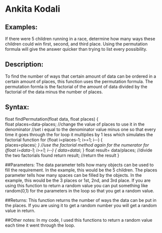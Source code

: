 # Ankita Kodali

## Examples:
If there were 5 children running in a race, determine how many ways these children could win first, second, and third place. Using the permutation formula will give the answer quicker than trying to list every possibility.

## Description:
To find the number of ways that certain amount of data can be ordered in a certain amount of places, this function uses the permutation formula. The permutation formla is the factorial of the amount of data divided by the factorial of the data minus the number of places.

## Syntax:
float findPermutation(float data, float places) {   
  float places=data-places;       //change the value of places to use it in the denominator
  //set i equal to the denominator value minus one so that every time it goes through the for loop it multiplies by 1 less which simulates the factorial function
  for (float i=places-1; i>=1; i--) {    
    places=places*i;
  }
   //use the factorial method again for the numerator
  for (float i=data-1; i>=1; i--) {
    data=data*i;
  }
  float result= data/places;  //divide the two factorials found
  return result;    //return the result
}

##Parameters: 
The data parameter tells how many objects can be used to fill the requirement. In the example, this would be the 5 children.
The places parameter tells how many spaces can be filled by the objects. In the example, this would be the 3 places or 1st, 2nd, and 3rd place.
If you are using this function to return a random value you can put something like random(0,1) for the parameters in the loop so that you get a random value.

##Returns:
This function returns the number of ways the data can be put in the places.
If you are using it to get a random number you will get a random value in return.

##Other notes:
In my code, I used this functions to return a random value each time it went through the loop.
